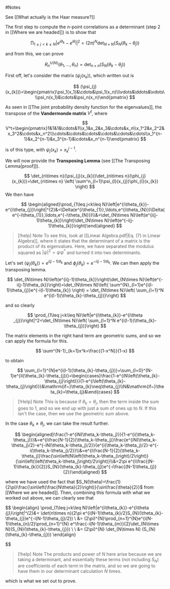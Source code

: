 #Notes 

See [[What actually is the Haar measure?]]

The first step to compute the $n$-point correlations as a determinant (step 2 in [[Where we are headed]]) is to show that

$$
\prod_{1\leq j<k\leq N}\left|e^{i\theta_{k}}-e^{i\theta_{j}}\right|^{2}=(2\pi)^{N}\det_{N\times N}\left(S_{N}(\theta_{k}-\theta_{j})\right)
$$

and from this, we can prove 

$$
R_n^{\mathrm{U}(N)}(\theta_1,\ldots,\theta_n)=\det_{n\times n}\left(S_N(\theta_k-\theta_j)\right)
$$

First off, let's consider the matrix $(\psi_{j}(x_{k}))$, which written out is

$$
(\psi_{j}(x_{k}))=\begin{pmatrix}\psi_1(x_1)&\cdots&\psi_1(x_n)\\\vdots&\ddots&\vdots\\\psi_n(x_1)&\cdots&\psi_n(x_n)\end{pmatrix}
$$

As seen in [[The joint probability density function for the eigenvalues]], the transpose of the **Vandermonde matrix** $V^t$, where 

$$
V^t=\begin{pmatrix}1&1&1&\cdots&1\\x_1&x_2&x_3&\cdots&x_n\\x_1^2&x_2^2&x_3^2&\cdots&x_n^2\\\cdots&\cdots&\cdots&\cdots&\cdots&\cdots\\x_1^{n-1}&x_2^{n-1}&x_3^{n-1}&\cdots&x_n^{n-1}\end{pmatrix}
$$

is of this type, with $\psi_{j}(x_{k})=x_{k}^{j-1}$.

We will now provide the **Transposing Lemma** (see [[The Transposing Lemma|proof]]).

$$
\det_{n\times n}(\psi_{j}(x_{k}))\det_{n\times n}(\phi_{j}(x_{k}))=\det_{n\times n} \left( \sum^n_{l=1}\psi_{l}(x_{j})\phi_{l}(x_{k}) \right)
$$
We then have 

$$
\begin{aligned}\prod_{1\leq j<k\leq N}\left|e^{i\theta_{k}}-e^{i\theta_{j}}\right|^{2}&=\Delta(e^{i\theta_{1}},\ldots,e^{i\theta_{N}})\Delta(e^{-i\theta_{1}},\ldots,e^{-i\theta_{N}})\\&=\det_{N\times N}\left(e^{i(j-1)\theta_{k}}\right)\det_{N\times N}\left(e^{-i(j-1)\theta_{k}}\right)\end{aligned}
$$

> [!help] Note
> To see this, look at [[Linear Algebra.pdf|Eq. (7) in Linear Algebra]], where it states that the determinant of a matrix is the product of its eigenvalues. Here, we have separated the modulus squared as $|\psi |^{2}=\psi\psi^*$ and turned it into two determinants.


Let's set $(\psi_{j}(\theta_{k}))=e^{i(j-1)\theta_{k}}$ and $\phi_{j}(\theta_{k})=e^{-i(j-1)\theta_{k}}$. We can then apply the transposing lemma.

$$
\det_{N\times N}\left(e^{i(j-1)\theta_{k}}\right)\det_{N\times N}\left(e^{-i(j-1)\theta_{k}}\right)=\det_{N\times N}\left( \sum^{N}_{l=1}e^{i(l-1)\theta_{j}}e^{-i(l-1)\theta_{k}} \right) = \det_{N\times N}\left( \sum_{l=1}^N e^{i(l-1)(\theta_{k}-\theta_{j})}\right)
$$

and so clearly

$$
\prod_{1\leq j<k\leq N}\left|e^{i\theta_{k}}-e^{i\theta _{j}}\right|^2=\det_{N\times N}\left( \sum_{l=1}^N e^{i(l-1)(\theta_{k}-\theta_{j})}\right)
$$

The matrix elements in the right hand term are geometric sums, and so we can apply the formula for this.

$$
\sum^{N-1}_{k=1}x^k=\frac{{1-x^N}}{1-x}
$$

to obtain 

$$
\sum_{l=1}^{N}e^{i(l-1)(\theta_{k}-\theta_{j})}=\sum_{l=0}^{N-1}e^{il(\theta_{k}-\theta_{j})}=\begin{cases}\frac{1-e^{iN\left(\theta_{k}-\theta_{j}\right)}}{1-e^{i\left(\theta_{k}-\theta_{j}\right)}}&\mathrm{if~}\theta_{k}\neq\theta_{j}\\N&\mathrm{if~}\theta_{k}=\theta_{j}&\end{cases}
$$

> [!Help] Note
> This is because if $\theta_{k}=\theta_{j}$, then the term inside the sum goes to $1$, and so we end up with just a sum of ones up to $N$. If this isn't the case, then we use the geometric sum above. 

In the case $\theta_{k}\neq \theta_{j}$, we can take the result further.

$$
\begin{aligned}\frac{1-e^{iN(\theta_k-\theta_j)}}{1-e^{i(\theta_k-\theta_j)}}&=e^{i\frac{N-1}{2}(\theta_k-\theta_j)}\frac{e^{iN(\theta_k-\theta_j)/2}-e^{-iN(\theta_k-\theta_j)/2}}{e^{i(\theta_k-\theta_j)/2}-e^{-i(\theta_k-\theta_j)/2}}\\&=e^{i\frac{N-1}{2}(\theta_k-\theta_j)}\frac{\sin\left(N\left(\theta_k-\theta_j\right)/2\right)}{\sin\left(\left(\theta_k-\theta_j\right)/2\right)}\\&=2\pi e^{i\frac{(N-1)\theta_{k}}{2}}S_{N}(\theta_{k}-\theta_{j})e^{-i\frac{(N-1)\theta_{j}}{2}}\end{aligned}
$$

where we have used the fact that $S_N(\theta)=\frac{1}{2\pi}\frac{\sin\left(\frac{N\theta}{2}\right)}{\sin\frac{\theta}{2}}$ from [[Where we are headed]]. Then, combining this formula with what we worked out above, we can clearly see that 

$$
\begin{align}
\prod_{1\leq j<k\leq N}\left|e^{i\theta_{k}}-e^{i\theta _{j}}\right|^{2}&= \det_{n\times n}(2\pi e^{i(N-1)\theta_{k}/2}S_{N}(\theta_{k}-\theta_{j})e^{-i(N-1)\theta_{j}/2}) 
 \\
&= (2\pi)^{N}\prod_{n=1}^{N}e^{i(N-1)\theta_{n}/2}\prod_{n=1}^{N} e^\frac{-i(N-1)\theta_{m}}{2}\det_{N\times N}(S_{N}(\theta_{k}-\theta_{j})) \\
 \\
&= (2\pi)^{N} \det_{N\times N} (S_{N}(\theta_{k}-\theta_{j}))
\end{align}

$$

> [!help] Note
> The products and power of $N$ here arise because we are taking a determinant, and essentially these terms (not including $S_{N}$) are coefficients of each term in the matrix, and so we are going to have them in our determinant calculation $N$ times. 


which is what we set out to prove. 